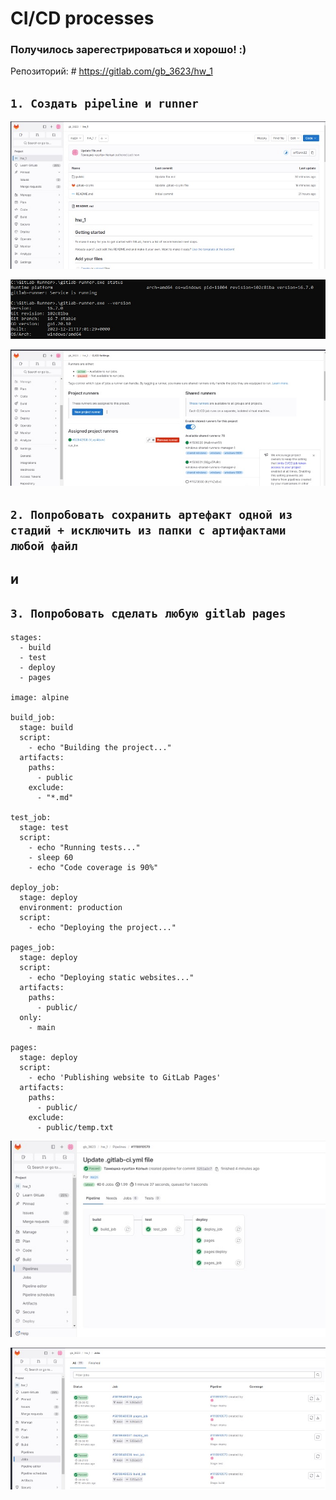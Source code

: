 # CI/CD processes

  ### Получилось зарегестрироваться и хорошо! :)
  
  Репозиторий: # https://gitlab.com/gb_3623/hw_1
  
  ## `1. Создать pipeline и runner` ##
  
  ![pipeline](https://github.com/yurtochka/CI_CD_processes/blob/main/pipeline.jpg) 
  
  
  ![runner](https://github.com/yurtochka/CI_CD_processes/blob/main/runner.jpg) 

  
  ![create_runner](https://github.com/yurtochka/CI_CD_processes/blob/main/create_runner.jpg) 
  

  ## `2. Попробовать сохранить артефакт одной из стадий + исключить из папки с артифактами любой файл` ##
  ## и ##
  ## `3. Попробовать сделать любую gitlab pages` ##

    stages:
      - build
      - test
      - deploy
      - pages
    
    image: alpine
    
    build_job:
      stage: build
      script:
        - echo "Building the project..."
      artifacts:
        paths:
          - public
        exclude:
          - "*.md"
    
    test_job:
      stage: test
      script:
        - echo "Running tests..."
        - sleep 60
        - echo "Code coverage is 90%"
    
    deploy_job:
      stage: deploy
      environment: production
      script:
        - echo "Deploying the project..."
    
    pages_job:
      stage: deploy
      script:
        - echo "Deploying static websites..."
      artifacts:
        paths:
          - public/
      only:
        - main
    
    pages:
      stage: deploy
      script:
        - echo 'Publishing website to GitLab Pages'
      artifacts:
        paths:
          - public/
        exclude:
          - public/temp.txt

  
  ![gitlab_project](https://github.com/yurtochka/CI_CD_processes/blob/main/gitlab_project.jpg) 

  
  ![jobs](https://github.com/yurtochka/CI_CD_processes/blob/main/jobs.jpg) 
